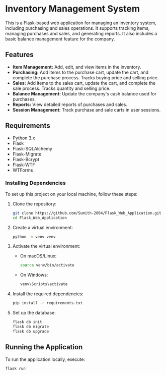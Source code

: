 # Inventory Management System

This is a Flask-based web application for managing an inventory system, including purchasing and sales operations. It supports tracking items, managing purchases and sales, and generating reports. It also includes a basic balance management feature for the company.

## Features

- **Item Management:** Add, edit, and view items in the inventory.
- **Purchasing:** Add items to the purchase cart, update the cart, and complete the purchase process. Tracks buying price and selling price.
- **Sales:** Add items to the sales cart, update the cart, and complete the sale process. Tracks quantity and selling price.
- **Balance Management:** Update the company's cash balance used for purchases.
- **Reports:** View detailed reports of purchases and sales.
- **Session Management:** Track purchase and sale carts in user sessions.

## Requirements

- Python 3.x
- Flask
- Flask-SQLAlchemy
- Flask-Migrate
- Flask-Bcrypt
- Flask-WTF
- WTForms

### Installing Dependencies

To set up this project on your local machine, follow these steps:

1. Clone the repository:
    ```bash
    git clone https://github.com/Sumith-2004/Flask_Web_Application.git
    cd Flask_Web_Application
    ```

2. Create a virtual environment:
    ```bash
    python -m venv venv
    ```

3. Activate the virtual environment:
   - On macOS/Linux:
     ```bash
     source venv/bin/activate
     ```
   - On Windows:
     ```bash
     venv\Scripts\activate
     ```

4. Install the required dependencies:
    ```bash
    pip install -r requirements.txt
    ```

5. Set up the database:
    ```bash
    flask db init
    flask db migrate
    flask db upgrade
    ```

## Running the Application

To run the application locally, execute:

```bash
flask run
